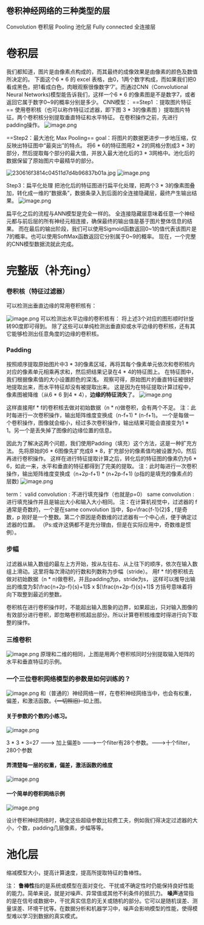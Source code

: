 ## 卷积神经网络的三种类型的层

Convolution 卷积层
Pooling    池化层
Fully connected 全连接层

# 卷积层
我们都知道，图片是由像素点构成的，而其最终的成像效果是由像素的颜色及数值所决定的。
下面这个6 * 6 的 excel 表格，由0，1两个数字构成，而如果我们把0看成黑色，把1看成白色，肉眼观察很像数字‘7’。而通过CNN（Convolutional Neural Networks)模型能告诉我们，这样一个6 * 6 的像素图是不是数字7，或者返回它属于数字0~9的概率分别是多少。
CNN模型：
==Step1 ：提取图片特征==
使用卷积核（也可以称作特征过滤器，即下图 3 * 3的像素图 ）提取图片特征。两个卷积核分别提取垂直特征和水平特征。
在卷积操作之前，先进行padding操作。
![image.png](https://erin-53347-1330131220.cos.ap-guangzhou.myqcloud.com/202410061819193.png)

==Step2：最大池化 Max Pooling==
goal：将图片的数据更进步一步地压缩，仅反映出特征图中“最突出”的特点。
将6 * 6的特征图用2 * 2的网格分割成3 * 3的部分，然后提取每个部分的最大值，并放入最大池化后的3 * 3网格中。池化后的数据保留了原始图片中最精华的部分。

![230616f3814c04511d7d4b96837b01a.jpg](https://erin-53347-1330131220.cos.ap-guangzhou.myqcloud.com/202410061817505.jpg)
![image.png](https://erin-53347-1330131220.cos.ap-guangzhou.myqcloud.com/202410061818462.png)

Step3：扁平化处理
把池化后的特征图进行扁平化处理，把两个3 * 3的像素图叠加，转化成一维的“数据条”，数据条录入到后面的全连接隐藏层，最终产生输出结果。
![image.png](https://erin-53347-1330131220.cos.ap-guangzhou.myqcloud.com/202410061823476.png)

扁平化之后的流程与ANN模型是完全一样的。
全连接隐藏层意味着任意一个神经元都与前后层的所有神经元相连接，确保最终的输出值是基于图片整体信息的结果。
而在最后的输出阶段，我们可以使用Sigmoid函数返回0~1的值代表该图片是7的概率。也可以使用SoftMax函数返回它分别属于0~9的概率。
现在，一个完整的CNN模型数据流就此完成。

# 完整版（补充ing）

### 卷积核（特征过滤器）

可以检测出垂直边缘的常用卷积核有：

![image.png](https://erin-53347-1330131220.cos.ap-guangzhou.myqcloud.com/202410101630574.png)
可以检测出水平边缘的卷积核有：
将上述3个对应的图形顺时针旋转90度即可得到。
除了这些可以单纯检测出垂直抑或水平边缘的卷积核，还有其它能够检测出任意角度的边缘的卷积核。

### Padding

按照顺序提取原始图片中3 * 3的像素区域，再将其每个像素单元依次和卷积核内对应的像素单元相乘再求和，然后把结果记录在4 * 4的特征图上。
在特征图中，我们根据像素值的大小设置颜色的深浅。
观察可得，原始图片的垂直特征被很好地提取出来，而水平特征却没有被提取出来。
这是因为在特征提取计算过程中，像素图被降维（从6 * 6 到4 * 4），**边缘的特征消失**了。
![image.png](https://erin-53347-1330131220.cos.ap-guangzhou.myqcloud.com/202410061820820.png)

这样直接用f * f的卷积核去做对初始数据（n * n)做卷积，会有两个不足。
注：此时每进行一次卷积操作，输出矩阵维度变换成（n-f+1) * (n-f+1)。
一个是每做一个卷积操作，图像就会缩小，经过多次卷积操作，输出结果可能会直接变为1 * 1。另一个是丢失掉了图像的边缘位置的信息。

因此为了解决这两个问题，我们使用Padding（填充）这个方法，这是一种扩充方法。
先将原始的6 * 6图像先扩充成8 * 8，扩充部分的像素值均被设置为0。然后再进行卷积操作。
这样在进行特征提取计算之后，转化后的特征图的像素仍为6 * 6，如此一来，水平和垂直的特征都得到了完美的提取。
注：此时每进行一次卷积操作，输出矩阵维度变换成（n+2p-f+1) * (n+2p-f+1)
(p指的是填充的像素点的层数)
![image.png](https://erin-53347-1330131220.cos.ap-guangzhou.myqcloud.com/202410061819193.png)


term：
valid convolution : 不进行填充操作（也就是p=0）
same convolution : 进行填充操作并且是输出大小和输入大小相同。
注：在计算机视觉中，过滤器的 f 通常是奇数的，一个是在same convolution 当中，$p=\frac{f-1}{2}$ , f是奇数，p 刚好是一个整数。第二个原因是奇数维的过滤器有一个中心点，便于确定过滤器的位置。
（Ps:或许这俩都不是充分理由，但是在实际应用中，奇数维是惯例）。


### 步幅

过滤器从输入数组的最左上方开始，按从左往右、从上往下的顺序，依次在输入数组上滑动。这里将每次滑动的行数和列数称为步幅（stride）。
用f * f的卷积核去做对初始数据（n * n)做卷积，并且padding为p，stride为s，
这样可以推导出输出的维度为$[\frac{n+2p-f}{s}+1]$ x $[\frac{n+2p-f}{s}+1]$
方括号意味着将向下取整到最近的整数。

卷积核在进行卷积操作时，不能超出输入图象的边界，如果超出，只对输入图像的有效部分进行卷积，即忽略卷积核超出部分。所以计算卷积核维度时得进行向下取整的操作。

### 三维卷积
![image.png](https://erin-53347-1330131220.cos.ap-guangzhou.myqcloud.com/202410102059332.png)
原理和二维的相同，上图是用两个卷积核同时分别提取输入矩阵的水平和垂直特征的示例。

### 一个三位卷积网络模型的参数是如何训练的？
![image.png](https://erin-53347-1330131220.cos.ap-guangzhou.myqcloud.com/202410102141369.png)
和（普通的）神经网络一样，在卷积神经网络当中，也会有权重，偏差，和激活函数。~~（一切照旧）~~如上图。

#### 关于参数的个数的小练习。
![image.png](https://erin-53347-1330131220.cos.ap-guangzhou.myqcloud.com/202410102149083.png)


3 * 3 * 3=27 ---> 加上偏差b  --->一个filter有28个参数。--->十个filter，280个参数

#### 弄清楚每一层的权重，偏差，激活函数的维度

![image.png](https://erin-53347-1330131220.cos.ap-guangzhou.myqcloud.com/202410102152320.png)

#### 一个简单的卷积网络示例

![image.png](https://erin-53347-1330131220.cos.ap-guangzhou.myqcloud.com/202410102204072.png)

设计卷积神经网络时，确定这些超级参数比较费工夫，例如我们得决定过滤器的大小，个数，padding几层像素，步幅等等。



# 池化层

缩减模型大小，提高计算速度，提高所提取特征的鲁棒性。

注：
**鲁棒性**指的是系统或模型在面对变化、干扰或不确定性时仍能保持良好性能的能力。简单来说，就是对噪声、异常值或其他不利条件的抵抗力。
**噪声**通常指的是在信号或数据中，干扰真实信息的无关或随机的部分。它可以是随机误差、测量误差、环境干扰等。在数据分析和机器学习中，噪声会影响模型的性能，使得模型难以学习到数据的真实模式。



